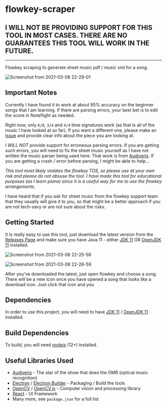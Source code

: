 # flowkey-scraper

## I WILL NOT BE PROVIDING SUPPORT FOR THIS TOOL IN MOST CASES. THERE ARE NO GUARANTEES THIS TOOL WILL WORK IN THE FUTURE.

---

Flowkey scraping to generate sheet music pdf / music xml for a song.

![Screenshot from 2021-03-08 22-29-01](https://user-images.githubusercontent.com/8282413/110428335-f2473980-805d-11eb-80ef-329d0d868e4b.png)

## Important Notes

Currently I have found it to work at about 95% accuracy on the beginner songs that I am learning. If there are parsing errors, your best bet is to edit the score in Noteflight as needed.

Right now, only `6/8`, `3/4` and `4/4` time signatures work (as that is all of the music I have looked at so far). If you want a different one, please make an [Issue](https://github.com/amcolash/flowkey-scraper/issues) and provide clear info about the piece you are looking at.

I _WILL NOT_ provide support for erroneous parsing errors. If you are getting such errors, you will need to fix the sheet music yourself as I have not written the music parser being used here. That work is from [Audiveris](https://github.com/Audiveris/audiveris). If you are getting a crash / error before parsing, I might be able to help...

_This tool most likely violates the flowkey TOS, so please use at your own risk and please do not absuse the tool. I have made this tool for educational purposes (as I learn piano) since it is a useful way for me to use the flowkey arrangements._

I have heard that if you ask for sheet music from the flowkey support team that they usually will give it to you, so that might be a better approach if you are not tech-savy or are not sure about the risks.

## Getting Started

It is really easy to use this tool, just download the latest version from the [Releases Page](https://github.com/amcolash/flowkey-scraper/releases) and make sure you have Java 11 - either [JDK 11](https://www.oracle.com/java/technologies/javase-jdk11-downloads.html) OR [OpenJDK 11](https://openjdk.java.net/projects/jdk/11/) installed.

![Screenshot from 2021-03-08 22-25-59](https://user-images.githubusercontent.com/8282413/110428331-f1160c80-805d-11eb-8640-42068c32e009.png)

![Screenshot from 2021-03-08 22-26-59](https://user-images.githubusercontent.com/8282413/110428333-f1aea300-805d-11eb-9597-50e8c08bf9b8.png)

After you've downloaded the latest, just open flowkey and choose a song. There will be a new icon once you have opened a song that looks like a download icon. Just click that icon and you

## Dependencies

In order to use this project, you will need to have [JDK 11](https://www.oracle.com/java/technologies/javase-jdk11-downloads.html) / [OpenJDK 11](https://openjdk.java.net/projects/jdk/11/) installed.

## Build Dependencies

To build, you will need [nodejs](https://nodejs.org/en/) (12+) installed.

## Useful Libraries Used

- [Audiveris](https://github.com/Audiveris/audiveris) - The star of the show that does the OMR (optical music recognition)
- [Electron](https://www.electronjs.org/) / [Electron Builder](https://www.electron.build/) - Packaging / Build the tools
- [OpenCV](https://opencv.org) / [OpenCV.js](https://docs.opencv.org/3.4/d5/d10/tutorial_js_root.html) - Computer vision and processing library
- [React](https://reactjs.org/) - UI Framework
- Many more, see `package.json` for a full list
